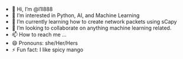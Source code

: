 - 👋 Hi, I’m @l1l888
- 👀 I’m interested in Python, AI, and Machine Learning
- 🌱 I’m currently learning how to create network packets using sCapy
- 💞️ I’m looking to collaborate on anything machine learning related.
- 📫 How to reach me ...
- 😄 Pronouns: she/Her/Hers
- ⚡ Fun fact: I like spicy mango

<!---
l1l888/l1l888 is a ✨ special ✨ repository because its `README.md` (this file) appears on your GitHub profile.
You can click the Preview link to take a look at your changes.
--->
